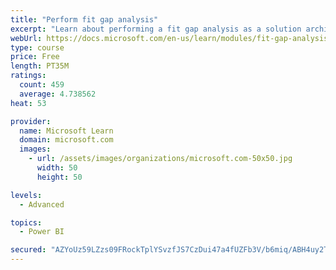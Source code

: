 ```yaml
---
title: "Perform fit gap analysis"
excerpt: "Learn about performing a fit gap analysis as a solution architect for Dynamics 365 and Microsoft Power Platform."
webUrl: https://docs.microsoft.com/en-us/learn/modules/fit-gap-analysis/
type: course
price: Free
length: PT35M
ratings:
  count: 459
  average: 4.738562
heat: 53

provider:
  name: Microsoft Learn
  domain: microsoft.com
  images:
    - url: /assets/images/organizations/microsoft.com-50x50.jpg
      width: 50
      height: 50

levels:
  - Advanced

topics:
  - Power BI

secured: "AZYoUz59LZzs09FRockTplYSvzfJS7CzDui47a4fUZFb3V/b6miq/ABH4uy2TzMMRzOpBnb++WPZVxOciFAdU/fPdffonyiBwZTkuxPNsouhXTHyH5N0pa7Qlsvh/+NxCBnMJamUeBx+IpjKxpLSrEF41ilMwlKASG7lr70jxfO/p7Ir7OJ4no4JQetsrMQ+tBZbdpiXIXZhfXqc0DmpPCUvSAbbGd4/1AXCvF16KPIhFCVFNe/RT3uXNDfTD0SacQQtSKAQOJGvo6Ct3HaKXFxbn5KF4YZ25gKmQsyjDH6CBMXFO+yc2ncSUnOlRML+8f1IEH/WzK4GUt0fXjqNSgbpEEl6ZKc61sI7aRiGRAJ+nus7EtjvLNyITV/jU/w1+t9aUvUuDXaqHY/AynhBLryGGnjyRZLhrW0uStzi3fU=;MhQ12GzjvaFD5Lk2gcY7og=="
---
```


